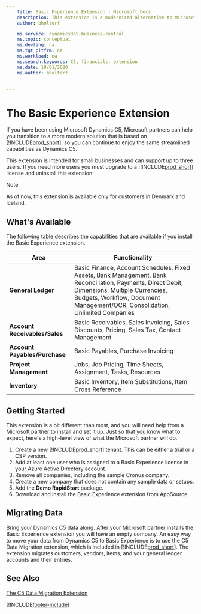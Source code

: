 ```yaml
---
    title: Basic Experience Extension | Microsoft Docs
    description: This extension is a modernized alternative to Microsoft Dynamics C5.
    author: bholtorf

    ms.service: dynamics365-business-central
    ms.topic: conceptual
    ms.devlang: na
    ms.tgt_pltfrm: na
    ms.workload: na
    ms.search.keywords: C5, financials, extension
    ms.date: 10/01/2020
    ms.author: bholtorf


---
```

# The Basic Experience Extension
If you have been using Microsoft Dynamics C5, Microsoft partners can help you transition to a more modern solution that is based on [!INCLUDE[prod_short](includes/prod_short.md)], so you can continue to enjoy the same streamlined capabilities as Dynamics C5.

This extension is intended for small businesses and can support up to three users. If you need more users you must upgrade to a [!INCLUDE[prod_short](includes/prod_short.md)] license and uninstall this extension.

> [!NOTE]
> As of now, this extension is available only for customers in Denmark and Iceland. 

## What's Available
The following table describes the capabilities that are available if you install the Basic Experience extension.

|Area  |Functionality  |
|---------|---------|
|**General Ledger** |Basic Finance, Account Schedules, Fixed Assets, Bank Management, Bank Reconciliation, Payments, Direct Debit, Dimensions, Multiple Currencies, Budgets, Workflow, Document Management/OCR, Consolidation, Unlimited Companies|
|**Account Receivables/Sales** |Basic Receivables, Sales Invoicing, Sales Discounts, Pricing, Sales Tax, Contact Management |
|**Account Payables/Purchase** |Basic Payables, Purchase Invoicing |
|**Project Management** |Jobs, Job Pricing, Time Sheets, Assignment, Tasks, Resources |
|**Inventory** |Basic Inventory, Item Substitutions, Item Cross Reference |

## Getting Started
This extension is a bit different than most, and you will need help from a Microsoft partner to install and set it up. Just so that you know what to expect, here's a high-level view of what the Microsoft partner will do.

1. Create a new [!INCLUDE[prod_short](includes/prod_short.md)] tenant. This can be either a trial or a CSP version.
2. Add at least one user who is assigned to a Basic Experience license in your Azure Active Directory account.
3. Remove all companies, including the sample Cronus company.
4. Create a new company that does not contain any sample data or setups.
5. Add the **Demo RapidStart** package. <!--what does the pockage contain?-->
6. Download and install the Basic Experience extension from AppSource.

## Migrating Data
Bring your Dynamics C5 data along. After your Microsoft partner installs the Basic Experience extension you will have an empty company. An easy way to move your data from Dynamics C5 to Basic Experience is to use the C5 Data Migration extension, which is included in [!INCLUDE[prod_short](includes/prod_short.md)]. The extension migrates customers, vendors, items, and your general ledger accounts and their entries.

## See Also
[The C5 Data Migration Extension](ui-extensions-c5-data-migration.md)

[!INCLUDE[footer-include](includes/footer-banner.md)]